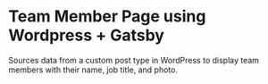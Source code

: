 # Team Member Page using Wordpress + Gatsby

Sources data from a custom post type in WordPress to display team members with their name, job title, and photo.
